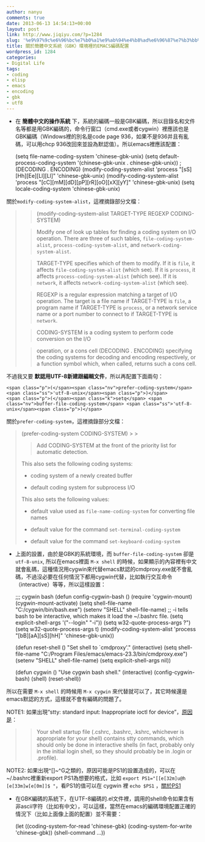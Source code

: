 ```yaml
---
author: nanyu
comments: true
date: 2013-06-13 14:54:13+00:00
layout: post
link: http://www.jiqiyu.com/?p=1284
slug: '%e9%97%9c%e6%96%bc%e7%b0%a1%e9%ab%94%e4%b8%ad%e6%96%87%e7%b3%bb%e7%b5%b1%ef%bc%88gbk%ef%bc%89%e7%92%b0%e5%a2%83%e8%a3%a1%e7%9a%84emacs%e7%b7%a8%e7%a2%bc%e9%85%8d%e7%bd%ae'
title: 關於簡體中文系統（GBK）環境裡的EMACS編碼配置
wordpress_id: 1284
categories:
- Digital Life
tags:
- coding
- elisp
- emacs
- encoding
- gbk
- utf8
---
```




  * 在 **簡體中文的操作系統** 下，系統的編碼一般是GBK編碼，所以目錄名和文件名等都是用GBK編碼的，命令行窗口（cmd.exe或者cygwin）裡應該也是GBK編碼（Windows裡的別名是code page 936，如果不是936并且有亂碼，可以用chcp 936改回來並設為默認值）。所以emacs裡應該配置：

    
    <span class="p">(</span><span class="k">setq</span> <span class="nv">file-name-coding-system</span> <span class="ss">'chinese-gbk-unix</span><span class="p">)</span>
    <span class="p">(</span><span class="k">setq</span> <span class="nv">default-process-coding-system</span>
      <span class="o">'</span><span class="p">(</span><span class="nv">chinese-gbk-unix</span> <span class="o">.</span> <span class="nv">chinese-gbk-unix</span><span class="p">))</span> <span class="c1">;(DECODING . ENCODING)</span>
    <span class="p">(</span><span class="nv">modify-coding-system-alist</span> <span class="ss">'process</span>
                                <span class="s">"[sS][Hh][Ee][Ll][Ll]"</span>
                                <span class="ss">'chinese-gbk-unix</span><span class="p">)</span>
    <span class="p">(</span><span class="nv">modify-coding-system-alist</span> <span class="ss">'process</span>
                                <span class="s">"[cC][mM][dD][pP][rR][oO][xX][yY]"</span>
                                <span class="ss">'chinese-gbk-unix</span><span class="p">)</span>
    <span class="p">(</span><span class="k">setq</span> <span class="nv">locale-coding-system</span> <span class="ss">'chinese-gbk-unix</span><span class="p">)</span>
    


關於`modify-coding-system-alist`，這裡摘錄部分文檔：





<blockquote>

> 
> (modify-coding-system-alist TARGET-TYPE REGEXP CODING-SYSTEM)
> 
> 


> 
> Modify one of look up tables for finding a coding system on I/O operation.
There are three of such tables, `file-coding-system-alist`,
`process-coding-system-alist`, and `network-coding-system-alist`.
> 
> 


> 
> TARGET-TYPE specifies which of them to modify.
If it is `file`, it affects `file-coding-system-alist` (which see).
If it is `process`, it affects `process-coding-system-alist` (which see).
If it is `network`, it affects `network-coding-system-alist` (which see).
> 
> 


> 
> REGEXP is a regular expression matching a target of I/O operation.
The target is a file name if TARGET-TYPE is `file`, a program name if
TARGET-TYPE is `process`, or a network service name or a port number
to connect to if TARGET-TYPE is `network`.
> 
> 


> 
> CODING-SYSTEM is a coding system to perform code conversion on the I/O
> 
> 


> 
> operation, or a cons cell (DECODING . ENCODING) specifying the coding
systems for decoding and encoding respectively, or a function symbol
which, when called, returns such a cons cell.

> 
> </blockquote>

不過我又要 **默認用UTF-8新建跟編輯文件**，所以再配置下面兩句：

    
    <span class="p">(</span><span class="nv">prefer-coding-system</span> <span class="ss">'utf-8-unix</span><span class="p">)</span>
    <span class="p">(</span><span class="k">setq</span> <span class="nv">buffer-file-coding-system</span> <span class="ss">'utf-8-unix</span><span class="p">)</span>
    


關於`prefer-coding-system`，這裡摘錄部分文檔：


<blockquote>(prefer-coding-system CODING-SYSTEM)
> 
> 


> 
> Add CODING-SYSTEM at the front of the priority list for automatic detection.  

This also sets the following coding systems:  

  * coding system of a newly created buffer  

  * default coding system for subprocess I/O  

This also sets the following values:  

  * default value used as `file-name-coding-system` for converting file names  

  * default value for the command `set-terminal-coding-system`  

  * default value for the command `set-keyboard-coding-system`
> 
> 
</blockquote>



  * 上面的設置，由於是GBK的系統環境，而 `buffer-file-coding-system` 卻是 `utf-8-unix`, 所以在emacs裡面 `M-x shell` 的時候，如果顯示的內容裡有中文就會亂碼，這種情況用cygwin來代替emacs默認的cmdproxy.exe就不會亂碼，不過沒必要在任何情況下都用cygwin代替，比如執行交互命令（interactive）等等，所以這樣設置：

    
    <span class="c1">;;; cygwin bash</span>
    <span class="p">(</span><span class="nb">defun</span> <span class="nv">config-cygwin-bash</span> <span class="p">()</span>
      <span class="p">(</span><span class="nb">require</span> <span class="ss">'cygwin-mount</span><span class="p">)</span>
      <span class="p">(</span><span class="nv">cygwin-mount-activate</span><span class="p">)</span>
      <span class="p">(</span><span class="k">setq</span> <span class="nv">shell-file-name</span> <span class="s">"C:/cygwin/bin/bash.exe"</span><span class="p">)</span>
      <span class="p">(</span><span class="nv">setenv</span> <span class="s">"SHELL"</span> <span class="nv">shell-file-name</span><span class="p">)</span>
      <span class="c1">;; -i tells bash to be interactive, which makes it load the ~/.bashrc file.</span>
      <span class="p">(</span><span class="k">setq</span> <span class="nv">explicit-shell-args</span> <span class="o">'</span><span class="p">(</span><span class="s">"--login"</span> <span class="s">"-i"</span><span class="p">))</span>
      <span class="p">(</span><span class="k">setq</span> <span class="nv">w32-quote-process-args</span> <span class="nv">?"</span><span class="p">)</span>
      <span class="p">(</span><span class="k">setq</span> <span class="nv">w32-quote-process-args</span> <span class="no">t</span><span class="p">)</span>
      <span class="p">(</span><span class="nv">modify-coding-system-alist</span> <span class="ss">'process</span>
                                  <span class="s">"[bB][aA][sS][hH]"</span>
                                  <span class="ss">'chinese-gbk-unix</span><span class="p">))</span>
                                  
    <span class="p">(</span><span class="nb">defun</span> <span class="nv">reset-shell</span> <span class="p">()</span>
      <span class="s">"Set shell to `cmdproxy'."</span>
      <span class="p">(</span><span class="nv">interactive</span><span class="p">)</span>
      <span class="p">(</span><span class="k">setq</span> <span class="nv">shell-file-name</span> <span class="s">"C:/Program Files/emacs/emacs-23.3/bin/cmdproxy.exe"</span><span class="p">)</span>
      <span class="p">(</span><span class="nv">setenv</span> <span class="s">"SHELL"</span> <span class="nv">shell-file-name</span><span class="p">)</span>
      <span class="p">(</span><span class="k">setq</span> <span class="nv">explicit-shell-args</span> <span class="no">nil</span><span class="p">))</span>
      
    <span class="p">(</span><span class="nb">defun</span> <span class="nv">cygwin</span> <span class="p">()</span>
      <span class="s">"Use cygwin bash shell."</span>
      <span class="p">(</span><span class="nv">interactive</span><span class="p">)</span>
      <span class="p">(</span><span class="nv">config-cygwin-bash</span><span class="p">)</span>
      <span class="p">(</span><span class="nv">shell</span><span class="p">)</span>
      <span class="p">(</span><span class="nv">reset-shell</span><span class="p">))</span>
    


所以在需要 `M-x shell` 的時候用 `M-x cygwin` 來代替就可以了，其它時候還是emacs默認的方式，這樣就不會有編碼的問題了。  

NOTE1: 如果出現“stty: standard input: Inappropriate ioctl for device”，[原因是](http://osdir.com/ml/emacs.help/2002-11/msg00411.html)：





<blockquote>

> 
> Your shell startup file (.cshrc, .bashrc, .kshrc, whichever is appropriate
for your shell) contains stty commands, which should only be done in
interactive shells (in fact, probably only in the initial login shell, so
they should probably be in .login or .profile).

> 
> </blockquote>

NOTE2: 如果出現^[]~^G之類的，原因可能是PS1的設置造成的，可以在~/.bashrc裡重新export PS1為想要的格式，比如 `export PS1="[[e[32m]u@h [e[33m]w[e[0m]]$ "`，看PS1的值可以在 cygwin 裡 `echo $PS1` ，[關於PS1](http://www.cyberciti.biz/tips/howto-linux-unix-bash-shell-setup-prompt.html)





  * 在GBK編碼的系統下，在UTF-8編碼的.el文件裡，調用的shell命令如果含有非ascii字符（比如有中文），可以這樣，當然在emacs的編碼環境配置正確的情況下（比如上面像上面的配置）並不需要：

    
      <span class="p">(</span><span class="k">let</span> <span class="p">((</span><span class="nv">coding-system-for-read</span> <span class="ss">'chinese-gbk</span><span class="p">)</span>
            <span class="p">(</span><span class="nv">coding-system-for-write</span> <span class="ss">'chinese-gbk</span><span class="p">))</span>
        <span class="p">(</span><span class="nv">shell-command</span> <span class="o">...</span><span class="p">))</span>
    






